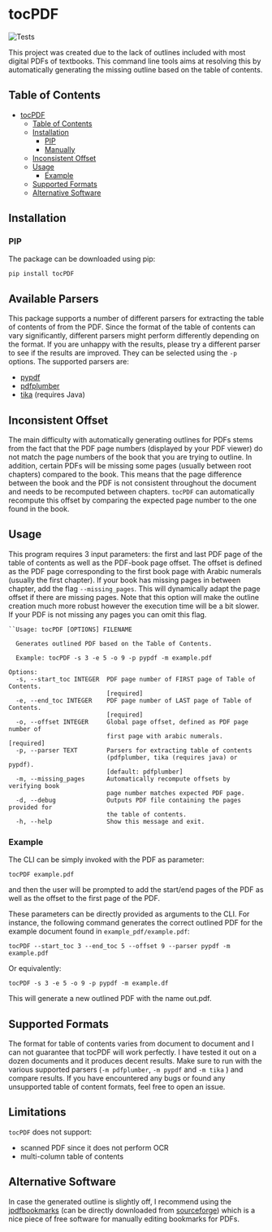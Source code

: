 # tocPDF

![Tests](https://github.com/kszenes/tocPDF/actions/workflows/python-app.yml/badge.svg)

This project was created due to the lack of outlines included with most digital PDFs of textbooks.
This command line tools aims at resolving this by automatically generating the missing outline based on the table of contents.

## Table of Contents
- [tocPDF](#tocpdf)
  - [Table of Contents](#table-of-contents)
  - [Installation](#installation)
    - [PIP](#pip)
    - [Manually](#manually)
  - [Inconsistent Offset](#inconsistent-offset)
  - [Usage](#usage)
    - [Example](#example)
  - [Supported Formats](#supported-formats)
  - [Alternative Software](#alternative-software)

## Installation

### PIP

The package can be downloaded using pip:

```shell
pip install tocPDF
```
## Available Parsers 
This package supports a number of different parsers for extracting the table of contents of from the PDF. Since the format of the table of contents can vary significantly, different parsers might perform differently depending on the format. If you are unhappy with the results, please try a different parser to see if the results are improved. They can be selected using the `-p` options. The supported parsers are:
- [pypdf](https://github.com/py-pdf/pypdf)
- [pdfplumber](https://github.com/jsvine/pdfplumber)
- [tika](https://github.com/chrismattmann/tika-python) (requires Java)

## Inconsistent Offset
The main difficulty with automatically generating outlines for PDFs stems from the fact that the PDF page numbers (displayed by your PDF viewer) do not match the page numbers of the book that you are trying to outline. In addition, certain PDFs will be missing some pages (usually between root chapters) compared to the book. This means that the page difference between the book and the PDF is not consistent throughout the document and needs to be recomputed between chapters. `tocPDF` can automatically recompute this offset by comparing the expected page number to the one found in the book.


## Usage
This program requires 3 input parameters: the first and last PDF page of the table of contents as well as the PDF-book page offset. The offset is defined as the PDF page corresponding to the first book page with Arabic numerals (usually the first chapter). If your book has missing pages in between chapter, add the flag `--missing_pages`. This will dynamically adapt the page offset if there are missing pages. Note that this option will make the outline creation much more robust however the execution time will be a bit slower. If your PDF is not missing any pages you can omit this flag.

```text
``Usage: tocPDF [OPTIONS] FILENAME

  Generates outlined PDF based on the Table of Contents.

  Example: tocPDF -s 3 -e 5 -o 9 -p pypdf -m example.pdf

Options:
  -s, --start_toc INTEGER  PDF page number of FIRST page of Table of Contents.
                           [required]
  -e, --end_toc INTEGER    PDF page number of LAST page of Table of Contents.
                           [required]
  -o, --offset INTEGER     Global page offset, defined as PDF page number of
                           first page with arabic numerals.  [required]
  -p, --parser TEXT        Parsers for extracting table of contents
                           (pdfplumber, tika (requires java) or pypdf).
                           [default: pdfplumber]
  -m, --missing_pages      Automatically recompute offsets by verifying book
                           page number matches expected PDF page.
  -d, --debug              Outputs PDF file containing the pages provided for
                           the table of contents.
  -h, --help               Show this message and exit.
```


### Example
The CLI can be simply invoked with the PDF as parameter:
```shell
tocPDF example.pdf
```
and then the user will be prompted to add the start/end pages of the PDF as well as the offset to the first page of the PDF.

These parameters can be directly provided as arguments to the CLI. For instance, the following command generates the correct outlined PDF for the example document found in `example_pdf/example.pdf`:
```shell
tocPDF --start_toc 3 --end_toc 5 --offset 9 --parser pypdf -m example.pdf
```
Or equivalently:
```shell
tocPDF -s 3 -e 5 -o 9 -p pypdf -m example.df
```
This will generate a new outlined PDF with the name out.pdf.

## Supported Formats

The format for table of contents varies from document to document and I can not guarantee that tocPDF will work perfectly. I have tested it out on a dozen documents and it produces decent results. Make sure to run with the various supported parsers (`-m pdfplumber`, `-m pypdf` and `-m tika` ) and compare results. If you have encountered any bugs or found any unsupported table of content formats, feel free to open an issue.

## Limitations
`tocPDF` does not support:
- scanned PDF since it does not perform OCR
- multi-column table of contents

## Alternative Software
In case the generated outline is slightly off, I recommend using the [jpdfbookmarks](https://github.com/SemanticBeeng/jpdfbookmarks) (can be directly downloaded from [sourceforge](https://sourceforge.net/projects/jpdfbookmarks/)) which is a nice piece of free software for manually editing bookmarks for PDFs.



